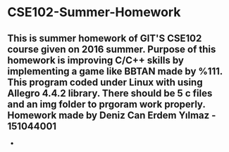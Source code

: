 # CSE102-Summer-Homework
This is summer homework of GIT'S CSE102 course given on 2016 summer. Purpose of this homework is improving C/C++ skills by implementing a game like BBTAN made by %111. This program coded under Linux with using Allegro 4.4.2 library. There should be 5 c files and an img folder to prgoram work properly. Homework made by Deniz Can Erdem Yılmaz - 151044001
-
-

